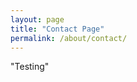 ```yaml
---
layout: page
title: "Contact Page"
permalink: /about/contact/
---
```


<head>
  <body>
    <p>"Testing"</p>
  </body>
</head>
